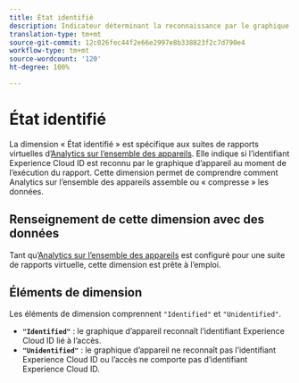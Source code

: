 ```yaml
---
title: État identifié
description: Indicateur déterminant la reconnaissance par le graphique d’appareil.
translation-type: tm+mt
source-git-commit: 12c026fec44f2e66e2997e8b338823f2c7d790e4
workflow-type: tm+mt
source-wordcount: '120'
ht-degree: 100%

---
```



# État identifié

La dimension « État identifié » est spécifique aux suites de rapports virtuelles d’[Analytics sur l’ensemble des appareils](../cda/overview.md). Elle indique si l’identifiant Experience Cloud ID est reconnu par le graphique d’appareil au moment de l’exécution du rapport. Cette dimension permet de comprendre comment Analytics sur l’ensemble des appareils assemble ou « compresse » les données.

## Renseignement de cette dimension avec des données

Tant qu’[Analytics sur l’ensemble des appareils](../cda/overview.md) est configuré pour une suite de rapports virtuelle, cette dimension est prête à l’emploi.

## Éléments de dimension

Les éléments de dimension comprennent `"Identified"` et `"Unidentified"`.

* **`"Identified"`** : le graphique d’appareil reconnaît l’identifiant Experience Cloud ID lié à l’accès.
* **`"Unidentified"`** : le graphique d’appareil ne reconnaît pas l’identifiant Experience Cloud ID ou l’accès ne comporte pas d’identifiant Experience Cloud ID.
